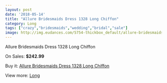 ```yaml
---
layout: post
date: '2018-05-14'
title: "Allure Bridesmaids Dress 1328 Long Chiffon"
category: Long
tags: ["crazy","bridesmaids","wedding","bridal","sale"]
image: http://img.eudances.com/5754-thickbox_default/allure-bridesmaids-dress-1328-long-chiffon.jpg
---
```

Allure Bridesmaids Dress 1328 Long Chiffon

On Sales: **$242.99**
<a href="https://www.eudances.com/en/long/2005-allure-bridesmaids-dress-1328-long-chiffon.html"><amp-img layout="responsive" width="600" height="600" src="//img.eudances.com/5754-thickbox_default/allure-bridesmaids-dress-1328-long-chiffon.jpg" alt="Allure Bridesmaids Dress 1328 Long Chiffon 0" /></a>
<a href="https://www.eudances.com/en/long/2005-allure-bridesmaids-dress-1328-long-chiffon.html"><amp-img layout="responsive" width="600" height="600" src="//img.eudances.com/5755-thickbox_default/allure-bridesmaids-dress-1328-long-chiffon.jpg" alt="Allure Bridesmaids Dress 1328 Long Chiffon 1" /></a>

Buy it: [Allure Bridesmaids Dress 1328 Long Chiffon](https://www.eudances.com/en/long/2005-allure-bridesmaids-dress-1328-long-chiffon.html "Allure Bridesmaids Dress 1328 Long Chiffon")

View more: [Long](https://www.eudances.com/en/21-long "Long")